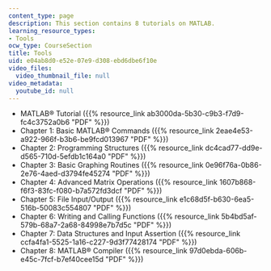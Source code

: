 ```yaml
---
content_type: page
description: This section contains 8 tutorials on MATLAB.
learning_resource_types:
- Tools
ocw_type: CourseSection
title: Tools
uid: e04ab8d0-e52e-07e9-d308-ebd6dbe6f10e
video_files:
  video_thumbnail_file: null
video_metadata:
  youtube_id: null
---
```


*   MATLAB® Tutorial ({{% resource_link ab3000da-5b30-c9b3-f7d9-fc4c3752a0b6 "PDF" %}})
*   Chapter 1: Basic MATLAB® Commands ({{% resource_link 2eae4e53-a922-966f-b3b6-be9fcd013967 "PDF" %}})
*   Chapter 2: Programming Structures ({{% resource_link dc4cad77-dd9e-d565-710d-5efdb1c164a0 "PDF" %}})
*   Chapter 3: Basic Graphing Routines ({{% resource_link 0e96f76a-0b86-2e76-4aed-d3794fe45274 "PDF" %}})
*   Chapter 4: Advanced Matrix Operations ({{% resource_link 1607b868-f6f3-83fc-f080-b7a572fd3dcf "PDF" %}})
*   Chapter 5: File Input/Output ({{% resource_link e1c68d5f-b630-6ea5-516b-50083c554807 "PDF" %}})
*   Chapter 6: Writing and Calling Functions ({{% resource_link 5b4bd5af-579b-68a7-2a68-84998e7b7d5c "PDF" %}})
*   Chapter 7: Data Structures and Input Assertion ({{% resource_link ccfa4fa1-5525-1a16-c227-9d3f77428174 "PDF" %}})
*   Chapter 8: MATLAB® Compiler ({{% resource_link 97d0ebda-606b-e45c-7fcf-b7ef40cee15d "PDF" %}})